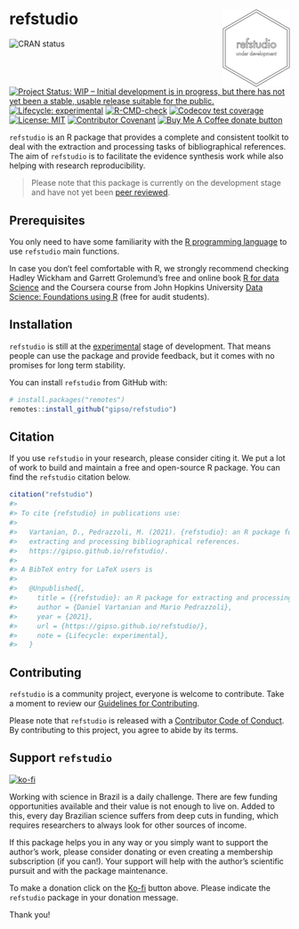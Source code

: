 
<!-- README.md is generated from README.Rmd. Please edit that file -->

# refstudio <a href='https://gipso.github.io/refstudio'><img src='man/figures/logo.png' align="right" height="139" /></a>

<!-- badges: start -->

![CRAN status](https://www.r-pkg.org/badges/version/refstudio)
[![Project Status: WIP – Initial development is in progress, but there
has not yet been a stable, usable release suitable for the
public.](https://www.repostatus.org/badges/latest/wip.svg)](https://www.repostatus.org/#wip)
[![Lifecycle:
experimental](https://img.shields.io/badge/lifecycle-experimental-orange.svg)](https://lifecycle.r-lib.org/articles/stages.html#experimental)
[![R-CMD-check](https://github.com/gipso/refstudio/workflows/R-CMD-check/badge.svg)](https://github.com/gipso/refstudio/actions)
[![Codecov test
coverage](https://codecov.io/gh/gipso/refstudio/branch/main/graph/badge.svg)](https://codecov.io/gh/gipso/refstudio?branch=main)
[![License:
MIT](https://img.shields.io/badge/license-MIT-green)](https://choosealicense.com/licenses/mit/)
[![Contributor
Covenant](https://img.shields.io/badge/Contributor%20Covenant-v2.0%20adopted-ff69b4.svg)](https://gipso.github.io/refstudio/CODE_OF_CONDUCT.html)
[![Buy Me A Coffee donate
button](https://img.shields.io/badge/buy%20me%20a%20coffee-donate-yellow.svg)](https://ko-fi.com/danielvartan)
<!-- badges: end -->

`refstudio` is an R package that provides a complete and consistent
toolkit to deal with the extraction and processing tasks of
bibliographical references. The aim of `refstudio` is to facilitate the
evidence synthesis work while also helping with research
reproducibility.

> Please note that this package is currently on the development stage
> and have not yet been [peer
> reviewed](https://devguide.ropensci.org/softwarereviewintro.html).

## Prerequisites

You only need to have some familiarity with the [R programming
language](https://www.r-project.org/) to use `refstudio` main functions.

In case you don’t feel comfortable with R, we strongly recommend
checking Hadley Wickham and Garrett Grolemund’s free and online book [R
for data Science](https://r4ds.had.co.nz/) and the Coursera course from
John Hopkins University [Data Science: Foundations using
R](https://www.coursera.org/specializations/data-science-foundations-r)
(free for audit students).

## Installation

`refstudio` is still at the
[experimental](https://lifecycle.r-lib.org/articles/stages.html#experimental)
stage of development. That means people can use the package and provide
feedback, but it comes with no promises for long term stability.

You can install `refstudio` from GitHub with:

``` r
# install.packages("remotes")
remotes::install_github("gipso/refstudio")
```

## Citation

If you use `refstudio` in your research, please consider citing it. We
put a lot of work to build and maintain a free and open-source R
package. You can find the `refstudio` citation below.

``` r
citation("refstudio")
#> 
#> To cite {refstudio} in publications use:
#> 
#>   Vartanian, D., Pedrazzoli, M. (2021). {refstudio}: an R package for
#>   extracting and processing bibliographical references.
#>   https://gipso.github.io/refstudio/.
#> 
#> A BibTeX entry for LaTeX users is
#> 
#>   @Unpublished{,
#>     title = {{refstudio}: an R package for extracting and processing bibliographical references},
#>     author = {Daniel Vartanian and Mario Pedrazzoli},
#>     year = {2021},
#>     url = {https://gipso.github.io/refstudio/},
#>     note = {Lifecycle: experimental},
#>   }
```

## Contributing

`refstudio` is a community project, everyone is welcome to contribute.
Take a moment to review our [Guidelines for
Contributing](https://gipso.github.io/refstudio/CONTRIBUTING.html).

Please note that `refstudio` is released with a [Contributor Code of
Conduct](https://gipso.github.io/refstudio/CODE_OF_CONDUCT.html). By
contributing to this project, you agree to abide by its terms.

## Support `refstudio`

[![ko-fi](https://ko-fi.com/img/githubbutton_sm.svg)](https://ko-fi.com/danielvartan)

Working with science in Brazil is a daily challenge. There are few
funding opportunities available and their value is not enough to live
on. Added to this, every day Brazilian science suffers from deep cuts in
funding, which requires researchers to always look for other sources of
income.

If this package helps you in any way or you simply want to support the
author’s work, please consider donating or even creating a membership
subscription (if you can!). Your support will help with the author’s
scientific pursuit and with the package maintenance.

To make a donation click on the [Ko-fi](https://ko-fi.com/danielvartan)
button above. Please indicate the `refstudio` package in your donation
message.

Thank you!
